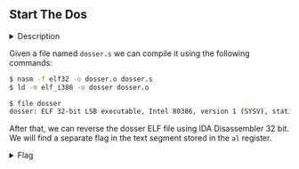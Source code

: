 ## Start The Dos

<details>
  <summary>Description</summary>
  
  > Leon wants you to be a part of Agents of Havoc. He wants you to understand this software as old as hacking itself so as to fire a DoS Attack against whiterose's targets. Help him before he suspects your intentions.
  
  > Flag Format: CHCTF{}
  
</details>

Given a file named `dosser.s` we can compile it using the following commands:

```bash
$ nasm -f elf32 -o dosser.o dosser.s
$ ld -m elf_i386 -o dosser dosser.o
```

```bash
$ file dosser
dosser: ELF 32-bit LSB executable, Intel 80386, version 1 (SYSV), statically linked, not stripped
```

After that, we can reverse the dosser ELF file using IDA Disassembler 32 bit. We will find a separate flag in the text segment stored in the `al` register.

<details>
  <summary>Flag</summary>
  
  > `CHCTF{L33T_CR4CK3R_5TR1K3S_4G41N}`
  
</details>
